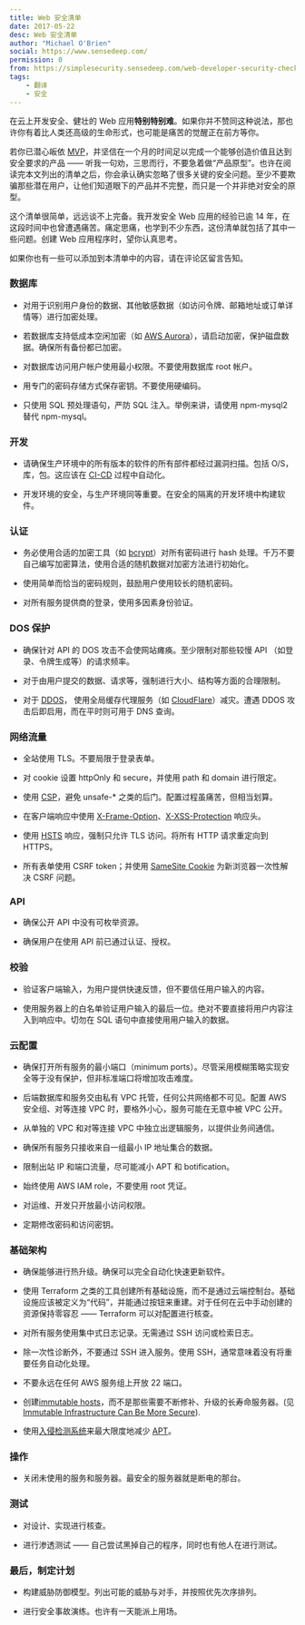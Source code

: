 ```yaml
---
title: Web 安全清单
date: 2017-05-22
desc: Web 安全清单
author: "Michael O'Brien"
social: https://www.sensedeep.com/
permission: 0
from: https://simplesecurity.sensedeep.com/web-developer-security-checklist-f2e4f43c9c56
tags: 
    - 翻译
    - 安全
---
```


在云上开发安全、健壮的 Web 应用**特别特别难**。如果你并不赞同这种说法，那也许你有着比人类还高级的生命形式，也可能是痛苦的觉醒正在前方等你。

若你已潜心皈依 [MVP](https://en.wikipedia.org/wiki/Minimum_viable_product)，并坚信在一个月的时间足以完成一个能够创造价值且达到安全要求的产品 —— 听我一句劝，三思而行，不要急着做“产品原型”。也许在阅读完本文列出的清单之后，你会承认确实忽略了很多关键的安全问题。至少不要欺骗那些潜在用户，让他们知道眼下的产品并不完整，而只是一个并非绝对安全的原型。

这个清单很简单，远远谈不上完备。我开发安全 Web 应用的经验已逾 14 年，在这段时间中也曾遭遇痛苦。痛定思痛，也学到不少东西，这份清单就包括了其中一些问题。创建 Web 应用程序时，望你认真思考。

如果你也有一些可以添加到本清单中的内容，请在评论区留言告知。

### 数据库

*   对用于识别用户身份的数据、其他敏感数据（如访问令牌、邮箱地址或订单详情等）进行加密处理。

*   若数据库支持低成本空闲加密（如 [AWS Aurora](https://aws.amazon.com/about-aws/whats-new/2015/12/amazon-aurora-now-supports-encryption-at-rest/)），请启动加密，保护磁盘数据。确保所有备份都已加密。

*   对数据库访问用户帐户使用最小权限。不要使用数据库 root 帐户。

*   用专门的密码存储方式保存密钥。不要使用硬编码。

*   只使用 SQL 预处理语句，严防 SQL 注入。举例来讲，请使用 npm-mysql2 替代 npm-mysql。

### 开发

*   请确保生产环境中的所有版本的软件的所有部件都经过漏洞扫描。包括 O/S，库，包。这应该在 [CI-CD](https://en.wikipedia.org/wiki/CI/CD) 过程中自动化。

*   开发环境的安全，与生产环境同等重要。在安全的隔离的开发环境中构建软件。

### 认证

*   务必使用合适的加密工具（如 [bcrypt](https://en.wikipedia.org/wiki/Bcrypt)）对所有密码进行 hash 处理。千万不要自己编写加密算法，使用合适的随机数据对加密方法进行初始化。

*   使用简单而恰当的密码规则，鼓励用户使用较长的随机密码。

*   对所有服务提供商的登录，使用多因素身份验证。

### DOS 保护

*   确保针对 API 的 DOS 攻击不会使网站瘫痪。至少限制对那些较慢 API （如登录、令牌生成等）的请求频率。

*   对于由用户提交的数据、请求等，强制进行大小、结构等方面的合理限制。

*   对于 [DDOS](https://en.wikipedia.org/wiki/Denial-of-service_attack)， 使用全局缓存代理服务（如 [CloudFlare](https://www.cloudflare.com/)）减灾。遭遇 DDOS 攻击后即启用，而在平时则可用于 DNS 查询。

### 网络流量

*   全站使用 TLS。不要局限于登录表单。

*   对 cookie 设置 httpOnly 和 secure，并使用 path 和 domain 进行限定。

*   使用 [CSP](https://en.wikipedia.org/wiki/Content_Security_Policy)，避免 unsafe-* 之类的后门。配置过程虽痛苦，但相当划算。

*   在客户端响应中使用 [X-Frame-Option](https://developer.mozilla.org/zh-CN/docs/Web/HTTP/X-Frame-Options)、[X-XSS-Protection](https://developer.mozilla.org/zh-CN/docs/Web/HTTP/Headers/X-XSS-Protection) 响应头。

*   使用 [HSTS](https://imququ.com/post/sth-about-switch-to-https.html#toc-2-1) 响应，强制只允许 TLS 访问。将所有 HTTP 请求重定向到 HTTPS。

*   所有表单使用 CSRF token；并使用 [SameSite Cookie](https://scotthelme.co.uk/csrf-is-dead/) 为新浏览器一次性解决 CSRF 问题。

### API

*   确保公开 API 中没有可枚举资源。

*   确保用户在使用 API 前已通过认证、授权。

### 校验

*   验证客户端输入，为用户提供快速反馈，但不要信任用户输入的内容。

*   使用服务器上的白名单验证用户输入的最后一位。绝对不要直接将用户内容注入到响应中。切勿在 SQL 语句中直接使用用户输入的数据。

### 云配置

*   确保打开所有服务的最小端口（minimum ports）。尽管采用模糊策略实现安全等于没有保护，但非标准端口将增加攻击难度。

*   后端数据库和服务交由私有 VPC 托管，任何公共网络都不可见。配置 AWS 安全组、对等连接 VPC 时，要格外小心，服务可能在无意中被 VPC 公开。

*   从单独的 VPC 和对等连接 VPC 中独立出逻辑服务，以提供业务间通信。

*   确保所有服务只接收来自一组最小 IP 地址集合的数据。

*   限制出站 IP 和端口流量，尽可能减小 APT 和 botification。

*   始终使用 AWS IAM role，不要使用 root 凭证。

*   对运维、开发只开放最小访问权限。

*   定期修改密码和访问密钥。

### 基础架构

*   确保能够进行热升级。确保可以完全自动化快速更新软件。

*   使用 Terraform 之类的工具创建所有基础设施，而不是通过云端控制台。基础设施应该被定义为“代码”，并能通过按钮来重建。对于任何在云中手动创建的资源保持零容忍 —— Terraform 可以对配置进行核查。

*   对所有服务使用集中式日志记录。无需通过 SSH 访问或检索日志。

*   除一次性诊断外，不要通过 SSH 进入服务。使用 SSH，通常意味着没有将重要任务自动化处理。

*   不要永远在任何 AWS 服务组上开放 22 端口。

*   创建[immutable hosts](http://chadfowler.com/2013/06/23/immutable-deployments.html)，而不是那些需要不断修补、升级的长寿命服务器。(见[Immutable Infrastructure Can Be More Secure](https://simplesecurity.sensedeep.com/immutable-infrastructure-can-be-dramatically-more-secure-238f297eca49)).

*   使用[入侵检测系统](https://en.wikipedia.org/wiki/Intrusion_detection_system)来最大限度地减少 [APT](https://en.wikipedia.org/wiki/Advanced_persistent_threat)。

### 操作

*   关闭未使用的服务和服务器。最安全的服务器就是断电的那台。

### 测试

*   对设计、实现进行核查。

*   进行渗透测试 —— 自己尝试黑掉自己的程序，同时也有他人在进行测试。

### 最后，制定计划

*   构建威胁防御模型。列出可能的威胁与对手，并按照优先次序排列。

*   进行安全事故演练。也许有一天能派上用场。
